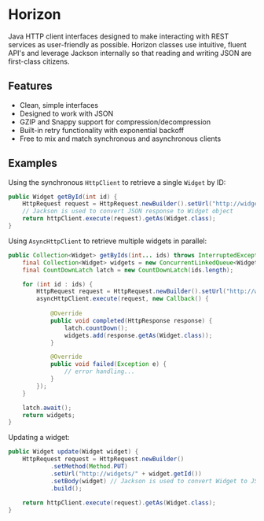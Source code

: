 # Horizon

Java HTTP client interfaces designed to make interacting with REST services as user-friendly as possible. Horizon classes use intuitive, fluent API's and leverage Jackson internally so that reading and writing JSON are first-class citizens.

## Features
- Clean, simple interfaces
- Designed to work with JSON
- GZIP and Snappy support for compression/decompression
- Built-in retry functionality with exponential backoff
- Free to mix and match synchronous and asynchronous clients

## Examples

Using the synchronous `HttpClient` to retrieve a single `Widget` by ID:

```java
public Widget getById(int id) {
    HttpRequest request = HttpRequest.newBuilder().setUrl("http://widgets/" + id).build();
    // Jackson is used to convert JSON response to Widget object
    return httpClient.execute(request).getAs(Widget.class);
}
```

Using `AsyncHttpClient` to retrieve multiple widgets in parallel:

```java
public Collection<Widget> getByIds(int... ids) throws InterruptedException {
    final Collection<Widget> widgets = new ConcurrentLinkedQueue<Widget>();    
    final CountDownLatch latch = new CountDownLatch(ids.length);

    for (int id : ids) {
        HttpRequest request = HttpRequest.newBuilder().setUrl("http://widgets/" + id).build();
        asyncHttpClient.execute(request, new Callback() {
            
            @Override
            public void completed(HttpResponse response) {
                latch.countDown();
                widgets.add(response.getAs(Widget.class));
            }

            @Override
            public void failed(Exception e) {
                // error handling...
            }        
        });    
    }

    latch.await();
    return widgets;
}
```

Updating a widget:

```java
public Widget update(Widget widget) {
    HttpRequest request = HttpRequest.newBuilder()
            .setMethod(Method.PUT)
            .setUrl("http://widgets/" + widget.getId())
            .setBody(widget) // Jackson is used to convert Widget to JSON
            .build();
    
    return httpClient.execute(request).getAs(Widget.class);
}
```
